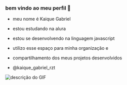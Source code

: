 ### bem vindo ao meu perfil 💙

- meu nome é Kaique Gabriel
- estou estudando na alura
- estou se desenvolvendo na linguagem javascript
- utilizo esse espaço para minha organização e
- compartilhamento dos meus projetos desenvolvidos

- @kaique_gabriel_rzt

![descrição do GIF](https://tenor.com/pt-BR/view/naruto-naruto-shippuden-anime-gif-18787215)
